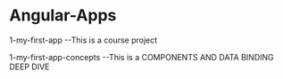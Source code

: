 # Angular-Apps
1-my-first-app
--This is a course project

1-my-first-app-concepts
--This is a COMPONENTS AND DATA BINDING DEEP DIVE
